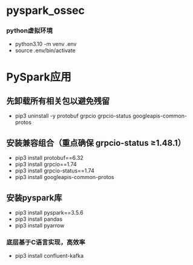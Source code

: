 # pyspark_ossec


### python虚拟环境
- python3.10 -m venv .env
- source .env/bin/activate


# PySpark应用
## 先卸载所有相关包以避免残留
- pip3 uninstall -y protobuf grpcio grpcio-status googleapis-common-protos

## 安装兼容组合（重点确保 grpcio-status ≥1.48.1）
- pip3 install protobuf==6.32
- pip3 install grpcio==1.74
- pip3 install grpcio-status==1.74
- pip3 install googleapis-common-protos

## 安装pyspark库
- pip3 install pyspark==3.5.6
- pip3 install pandas
- pip3 install pyarrow


### 底层基于C语言实现，高效率
- pip3 install confluent-kafka




